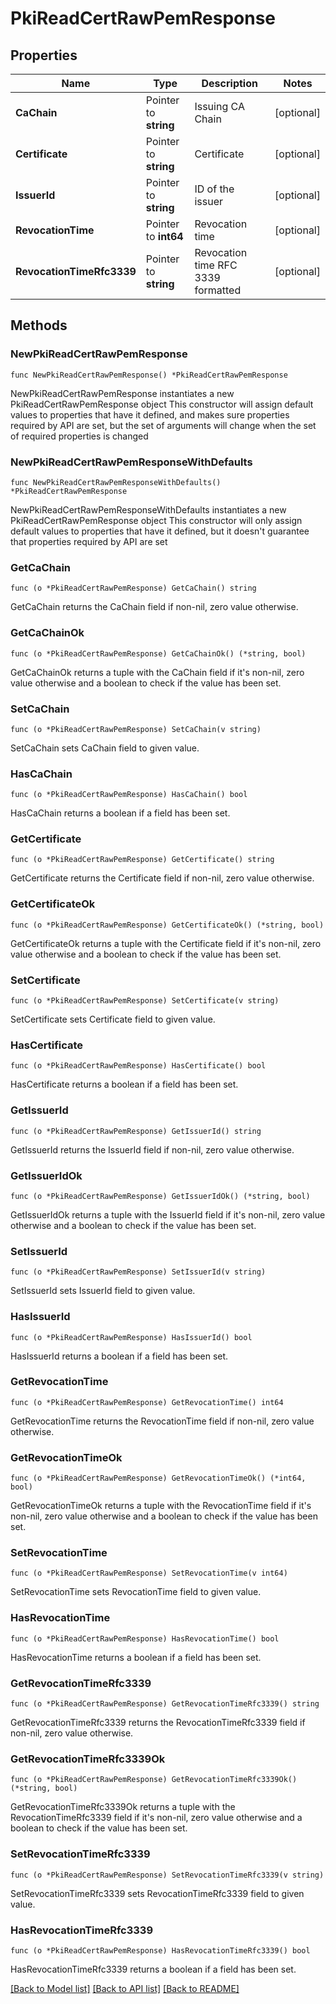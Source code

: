# PkiReadCertRawPemResponse


## Properties

Name | Type | Description | Notes
------------ | ------------- | ------------- | -------------
**CaChain** | Pointer to **string** | Issuing CA Chain | [optional] 
**Certificate** | Pointer to **string** | Certificate | [optional] 
**IssuerId** | Pointer to **string** | ID of the issuer | [optional] 
**RevocationTime** | Pointer to **int64** | Revocation time | [optional] 
**RevocationTimeRfc3339** | Pointer to **string** | Revocation time RFC 3339 formatted | [optional] 



## Methods


### NewPkiReadCertRawPemResponse

`func NewPkiReadCertRawPemResponse() *PkiReadCertRawPemResponse`

NewPkiReadCertRawPemResponse instantiates a new PkiReadCertRawPemResponse object
This constructor will assign default values to properties that have it defined,
and makes sure properties required by API are set, but the set of arguments
will change when the set of required properties is changed

### NewPkiReadCertRawPemResponseWithDefaults

`func NewPkiReadCertRawPemResponseWithDefaults() *PkiReadCertRawPemResponse`

NewPkiReadCertRawPemResponseWithDefaults instantiates a new PkiReadCertRawPemResponse object
This constructor will only assign default values to properties that have it defined,
but it doesn't guarantee that properties required by API are set


### GetCaChain

`func (o *PkiReadCertRawPemResponse) GetCaChain() string`

GetCaChain returns the CaChain field if non-nil, zero value otherwise.

### GetCaChainOk

`func (o *PkiReadCertRawPemResponse) GetCaChainOk() (*string, bool)`

GetCaChainOk returns a tuple with the CaChain field if it's non-nil, zero value otherwise
and a boolean to check if the value has been set.

### SetCaChain

`func (o *PkiReadCertRawPemResponse) SetCaChain(v string)`

SetCaChain sets CaChain field to given value.


### HasCaChain

`func (o *PkiReadCertRawPemResponse) HasCaChain() bool`

HasCaChain returns a boolean if a field has been set.




### GetCertificate

`func (o *PkiReadCertRawPemResponse) GetCertificate() string`

GetCertificate returns the Certificate field if non-nil, zero value otherwise.

### GetCertificateOk

`func (o *PkiReadCertRawPemResponse) GetCertificateOk() (*string, bool)`

GetCertificateOk returns a tuple with the Certificate field if it's non-nil, zero value otherwise
and a boolean to check if the value has been set.

### SetCertificate

`func (o *PkiReadCertRawPemResponse) SetCertificate(v string)`

SetCertificate sets Certificate field to given value.


### HasCertificate

`func (o *PkiReadCertRawPemResponse) HasCertificate() bool`

HasCertificate returns a boolean if a field has been set.




### GetIssuerId

`func (o *PkiReadCertRawPemResponse) GetIssuerId() string`

GetIssuerId returns the IssuerId field if non-nil, zero value otherwise.

### GetIssuerIdOk

`func (o *PkiReadCertRawPemResponse) GetIssuerIdOk() (*string, bool)`

GetIssuerIdOk returns a tuple with the IssuerId field if it's non-nil, zero value otherwise
and a boolean to check if the value has been set.

### SetIssuerId

`func (o *PkiReadCertRawPemResponse) SetIssuerId(v string)`

SetIssuerId sets IssuerId field to given value.


### HasIssuerId

`func (o *PkiReadCertRawPemResponse) HasIssuerId() bool`

HasIssuerId returns a boolean if a field has been set.




### GetRevocationTime

`func (o *PkiReadCertRawPemResponse) GetRevocationTime() int64`

GetRevocationTime returns the RevocationTime field if non-nil, zero value otherwise.

### GetRevocationTimeOk

`func (o *PkiReadCertRawPemResponse) GetRevocationTimeOk() (*int64, bool)`

GetRevocationTimeOk returns a tuple with the RevocationTime field if it's non-nil, zero value otherwise
and a boolean to check if the value has been set.

### SetRevocationTime

`func (o *PkiReadCertRawPemResponse) SetRevocationTime(v int64)`

SetRevocationTime sets RevocationTime field to given value.


### HasRevocationTime

`func (o *PkiReadCertRawPemResponse) HasRevocationTime() bool`

HasRevocationTime returns a boolean if a field has been set.




### GetRevocationTimeRfc3339

`func (o *PkiReadCertRawPemResponse) GetRevocationTimeRfc3339() string`

GetRevocationTimeRfc3339 returns the RevocationTimeRfc3339 field if non-nil, zero value otherwise.

### GetRevocationTimeRfc3339Ok

`func (o *PkiReadCertRawPemResponse) GetRevocationTimeRfc3339Ok() (*string, bool)`

GetRevocationTimeRfc3339Ok returns a tuple with the RevocationTimeRfc3339 field if it's non-nil, zero value otherwise
and a boolean to check if the value has been set.

### SetRevocationTimeRfc3339

`func (o *PkiReadCertRawPemResponse) SetRevocationTimeRfc3339(v string)`

SetRevocationTimeRfc3339 sets RevocationTimeRfc3339 field to given value.


### HasRevocationTimeRfc3339

`func (o *PkiReadCertRawPemResponse) HasRevocationTimeRfc3339() bool`

HasRevocationTimeRfc3339 returns a boolean if a field has been set.









[[Back to Model list]](../README.md#documentation-for-models) [[Back to API list]](../README.md#documentation-for-api-endpoints) [[Back to README]](../README.md)


